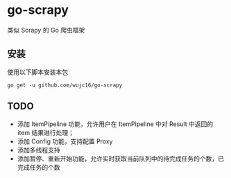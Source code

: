 # go-scrapy
类似 Scrapy 的 Go 爬虫框架

## 安装
使用以下脚本安装本包
```shell script
go get -u github.com/wujc16/go-scrapy
```

## TODO

- 添加 ItemPipeline 功能，允许用户在 ItemPipeline 中对 Result 中返回的 item 结果进行处理；
- 添加 Config 功能，支持配置 Proxy
- 添加多线程支持
- 添加暂停、重新开始功能，允许实时获取当前队列中的待完成任务的个数，已完成任务的个数